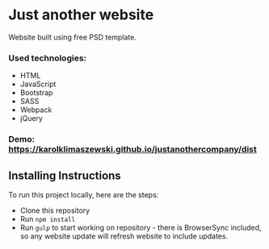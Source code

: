 # Just another website

Website built using free PSD template.

### Used technologies:
- HTML
- JavaScript
- Bootstrap
- SASS
- Webpack
- jQuery

### Demo: https://karolklimaszewski.github.io/justanothercompany/dist

## Installing Instructions

To run this project locally, here are the steps:

- Clone this repository
- Run ```npm install```
- Run ```gulp``` to start working on repository - there is BrowserSync included, so any website update will refresh website to include updates.